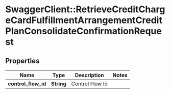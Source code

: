 # SwaggerClient::RetrieveCreditChargeCardFulfillmentArrangementCreditPlanConsolidateConfirmationRequest

## Properties
Name | Type | Description | Notes
------------ | ------------- | ------------- | -------------
**control_flow_id** | **String** | Control Flow Id | 

